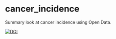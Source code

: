 # cancer_incidence

Summary look at cancer incidence using Open Data.

[![DOI](https://zenodo.org/badge/202091553.svg)](https://zenodo.org/badge/latestdoi/202091553)
